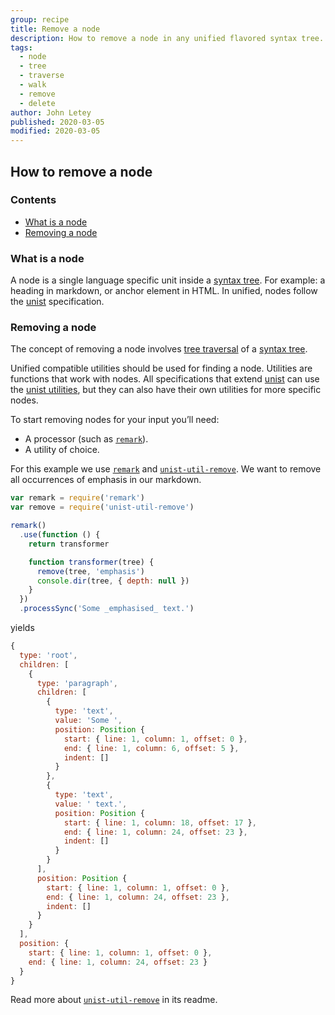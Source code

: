 ```yaml
---
group: recipe
title: Remove a node
description: How to remove a node in any unified flavored syntax tree.
tags:
  - node
  - tree
  - traverse
  - walk
  - remove
  - delete
author: John Letey
published: 2020-03-05
modified: 2020-03-05
---
```


## How to remove a node

### Contents

*   [What is a node](#what-is-a-node)
*   [Removing a node](#removing-a-node)

### What is a node

A node is a single language specific unit inside a [syntax tree][syntax-tree].
For example: a heading in markdown, or anchor element in HTML.  In unified, 
nodes follow the [unist][] specification.

### Removing a node

The concept of removing a node involves
[tree traversal][tree-traversal] of a [syntax tree][syntax-tree].

Unified compatible utilities should be used for finding a node.
Utilities are functions that work with nodes.  All specifications
that extend [unist][] can use the [unist utilities][unist-utils],
but they can also have their own utilities for more specific nodes.

To start removing nodes for your input you’ll need:

*   A processor (such as [`remark`][remark]).
*   A utility of choice.

For this example we use [`remark`][remark]
and [`unist-util-remove`][unist-util-remove].  We want to remove
all occurrences of emphasis in our markdown.

```js
var remark = require('remark')
var remove = require('unist-util-remove')

remark()
  .use(function () {
    return transformer

    function transformer(tree) {
      remove(tree, 'emphasis')
      console.dir(tree, { depth: null })
    }
  })
  .processSync('Some _emphasised_ text.')
```

yields

```js
{
  type: 'root',
  children: [
    {
      type: 'paragraph',
      children: [
        {
          type: 'text',
          value: 'Some ',
          position: Position {
            start: { line: 1, column: 1, offset: 0 },
            end: { line: 1, column: 6, offset: 5 },
            indent: []
          }
        },
        {
          type: 'text',
          value: ' text.',
          position: Position {
            start: { line: 1, column: 18, offset: 17 },
            end: { line: 1, column: 24, offset: 23 },
            indent: []
          }
        }
      ],
      position: Position {
        start: { line: 1, column: 1, offset: 0 },
        end: { line: 1, column: 24, offset: 23 },
        indent: []
      }
    }
  ],
  position: {
    start: { line: 1, column: 1, offset: 0 },
    end: { line: 1, column: 24, offset: 23 }
  }
}
```

Read more about [`unist-util-remove`][unist-util-remove] in its readme.

[tree-traversal]: https://unifiedjs.com/learn/recipe/tree-traversal/

[syntax-tree]: https://unifiedjs.com/learn/guide/introduction-to-syntax-trees/

[unist]: https://github.com/syntax-tree/unist

[unist-utils]: https://github.com/syntax-tree/unist#list-of-utilities

[remark]: https://github.com/remarkjs/remark

[unist-util-remove]: https://github.com/syntax-tree/unist-util-remove
